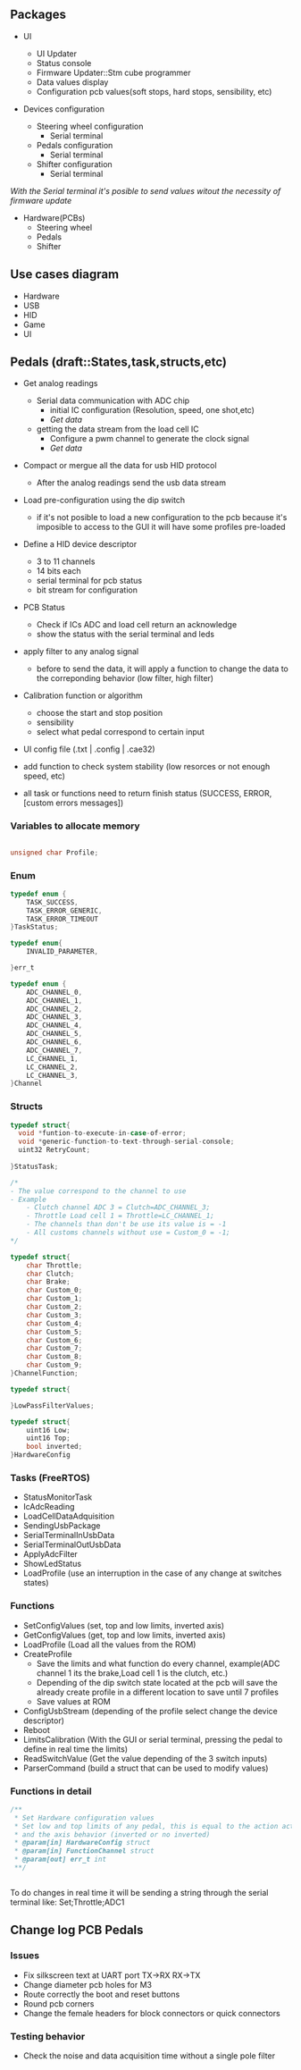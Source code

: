 ## Packages

- UI
  - UI Updater
  - Status console
  - Firmware Updater::Stm cube programmer
  - Data values display
  - Configuration pcb values(soft stops, hard stops, sensibility, etc)

- Devices configuration
    - Steering wheel configuration
      - Serial terminal
    - Pedals configuration
      - Serial terminal
    - Shifter configuration 
      - Serial terminal
  
_With the Serial terminal it's posible to send values witout the necessity of firmware update_

- Hardware(PCBs)
    - Steering wheel
    - Pedals
    - Shifter

## Use cases diagram

- Hardware
- USB
- HID
- Game
- UI

## Pedals (draft::States,task,structs,etc)

- Get analog readings
  - Serial data communication with ADC chip
    - initial IC configuration (Resolution, speed, one shot,etc)
    - *Get data*
  - getting the data stream from the load cell IC 
    - Configure a pwm channel to generate the clock signal
    - *Get data*

- Compact or mergue all the data for usb HID protocol
  * After the analog readings send the usb data stream

- Load pre-configuration using the dip switch 
  * if it's not posible to load a new configuration to the pcb because it's imposible to access to the GUI it will have some profiles pre-loaded

- Define a HID device descriptor
  - 3 to 11 channels
  - 14 bits each
  - serial terminal for pcb status
  - bit stream for configuration

- PCB Status
  - Check if ICs ADC and load cell return an acknowledge
  - show the status with the serial terminal and leds

- apply filter to any analog signal
  * before to send the data, it will apply a function to change the data to the correponding behavior (low filter, high filter)

- Calibration function or algorithm
  - choose the start and stop position
  - sensibility
  - select what pedal correspond to certain input

- UI config file (.txt | .config | .cae32)

- add function to check system stability (low resorces or not enough speed, etc)

- all task or functions need to return finish status (SUCCESS, ERROR, [custom errors messages]) 

### Variables to allocate memory
```c

unsigned char Profile;

```

### Enum

```c
typedef enum {
    TASK_SUCCESS,
    TASK_ERROR_GENERIC,
    TASK_ERROR_TIMEOUT
}TaskStatus;

typedef enum{
    INVALID_PARAMETER,

}err_t

typedef enum {
    ADC_CHANNEL_0,
    ADC_CHANNEL_1,
    ADC_CHANNEL_2,
    ADC_CHANNEL_3,
    ADC_CHANNEL_4,
    ADC_CHANNEL_5,
    ADC_CHANNEL_6,
    ADC_CHANNEL_7,
    LC_CHANNEL_1,
    LC_CHANNEL_2,
    LC_CHANNEL_3,
}Channel


```

### Structs

```c
typedef struct{
  void *funtion-to-execute-in-case-of-error;
  void *generic-function-to-text-through-serial-console;
  uint32 RetryCount;
  
}StatusTask;

/*
- The value correspond to the channel to use 
- Example
    - Clutch channel ADC 3 = Clutch=ADC_CHANNEL_3;
    - Throttle Load cell 1 = Throttle=LC_CHANNEL_1;
    - The channels than don't be use its value is = -1
    - All customs channels without use = Custom_0 = -1;
*/

typedef struct{
    char Throttle;
    char Clutch;
    char Brake;
    char Custom_0;
    char Custom_1;
    char Custom_2;
    char Custom_3;
    char Custom_4;
    char Custom_5;
    char Custom_6;
    char Custom_7;
    char Custom_8;
    char Custom_9;
}ChannelFunction;

typedef struct{

}LowPassFilterValues;

typedef struct{
    uint16 Low;
    uint16 Top;
    bool inverted;
}HardwareConfig

```


### Tasks (FreeRTOS)

- StatusMonitorTask
- IcAdcReading
- LoadCellDataAdquisition
- SendingUsbPackage
- SerialTerminalInUsbData
- SerialTerminalOutUsbData
- ApplyAdcFilter
- ShowLedStatus
- LoadProfile (use an interruption in the case of any change at switches states)

### Functions
- SetConfigValues (set, top and low limits, inverted axis)
- GetConfigValues (get, top and low limits, inverted axis)
- LoadProfile (Load all the values from the ROM)
- CreateProfile
  - Save the limits and what function do every channel, example(ADC channel 1 its the brake,Load cell 1 is the clutch, etc.)
  - Depending of the dip switch state located at the pcb will save the already create profile in a different location to save until 7 profiles    
  - Save values at ROM
- ConfigUsbStream (depending of the profile select change the device descriptor)
- Reboot
- LimitsCalibration (With the GUI or serial terminal, pressing the pedal to define in real time the limits)
- ReadSwitchValue (Get the value depending of the 3 switch inputs) 
- ParserCommand (build a struct that can be used to modify values)  


### Functions in detail

```c 
/**
 * Set Hardware configuration values
 * Set low and top limits of any pedal, this is equal to the action action,
 * and the axis behavior (inverted or no inverted) 
 * @param[in] HardwareConfig struct
 * @param[in] FunctionChannel struct
 * @param[out] err_t int
 **/



```



To do changes in real time it will be sending a string through the serial terminal like: Set;Throttle;ADC1 


## Change log PCB Pedals

### Issues
* Fix silkscreen text at UART port TX->RX RX->TX 
* Change diameter pcb holes for M3
* Route correctly the boot and reset buttons
* Round pcb corners
* Change the female headers for block connectors or quick connectors

### Testing behavior

- Check the noise and data acquisition time without a single pole filter

